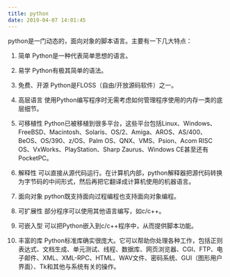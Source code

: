 ```yaml
---
title: python
date: 2019-04-07 14:01:45
---
```

python是一门动态的，面向对象的脚本语言。主要有一下几大特点：

1. 简单
Python是一种代表简单思想的语言。

2. 易学
Python有极其简单的语法。

3. 免费、开源
Python是FLOSS（自由/开放源码软件）之一。

4. 高层语言
使用Python编写程序时无需考虑如何管理程序使用的内存一类的底层细节。

5. 可移植性
Python已被移植到很多平台，这些平台包括Linux、Windows、FreeBSD、Macintosh、Solaris、OS/2、Amiga、AROS、AS/400、BeOS、OS/390、z/OS、Palm OS、QNX、VMS、Psion、Acom RISC OS、VxWorks、PlayStation、Sharp Zaurus、Windows CE甚至还有PocketPC。

6. 解释性
可以直接从源代码运行。在计算机内部，python解释器把源代码转换为字节码的中间形式，然后再把它翻译成计算机使用的机器语言。

7. 面向对象
python既支持面向过程编程也支持面向对象编程。

8. 可扩展性
部分程序可以使用其他语言编写，如c/c++。

9. 可嵌入型
可以把Python嵌入到c/c++程序中，从而提供脚本功能。

10. 丰富的库
Python标准库确实很庞大。它可以帮助你处理各种工作，包括正则表达式、文档生成、单元测试、线程、数据库、网页浏览器、CGI、FTP、电子邮件、XML、XML-RPC、HTML、WAV文件、密码系统、GUI（图形用户界面）、Tk和其他与系统有关的操作。